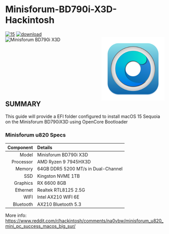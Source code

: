 # Minisforum-BD790i-X3D-Hackintosh

[![15](https://img.shields.io/badge/macOS-15-blueviolet.svg)]()
[![download](https://img.shields.io/badge/Download-latest-success.svg)](https://github.com/jozews321/Minisforum-BD790i-X3D-Hackintosh/releases/latest)
<br />
<img align="left" src="/u820.jpg" alt="Minisforum BD790i X3D" width="300">
<img align="right" src="/homepage.png" alt="Opencore" width="200">
<br /><br /><br /><br /><br /><br /><br /><br /><br /><br />
## SUMMARY 
This guide will provide a EFI folder configured to install macOS 15 Sequoia on the Minisforum BD790iX3D using OpenCore Bootloader 

### Minisforum u820 Specs 
| Component           | Details                                       |
| ------------------: | :-------------------------------------------- |
| Model               | Minisforum BD790i X3D                         |
| Processor           | AMD Ryzen 9 7945HX3D                          |
| Memory              | 64GB DDR5 5200 MT/s in Dual-Channel           |
| SSD                 | Kingston NVME 1TB                             |
| Graphics            | RX 6600 8GB                                   |
| Ethernet            | Realtek RTL8125 2.5G                          |
| WIFI                | Intel AX210 WIFI 6E                           |
| Bluetooth           | AX210 Bluetooth 5.3                           |
  



More info: https://www.reddit.com/r/hackintosh/comments/na0vbw/minisforum_u820_mini_pc_success_macos_big_sur/
